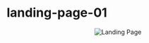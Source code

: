 ﻿# landing-page-01
<p align="center">
  <p align="center">
      <img src="https://github.com/alinadirkhanloo/landing-page-01/blob/main/images/laning-page.png" alt="Landing Page"/>
  </p>
</p>
